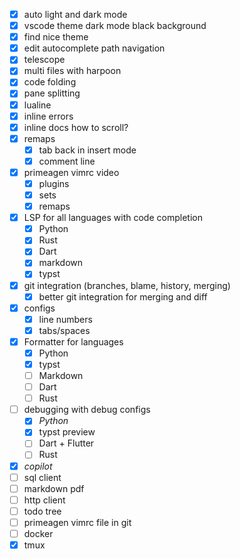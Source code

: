 - [x] auto light and dark mode
- [x] vscode theme dark mode black background
- [x] find nice theme
- [x] edit autocomplete path navigation
- [x] telescope
- [x] multi files with harpoon
- [x] code folding
- [x] pane splitting
- [x] lualine
- [x] inline errors
- [x] inline docs how to scroll?
- [x] remaps
    - [x] tab back in insert mode
    - [x] comment line
- [x] primeagen vimrc video
    - [x] plugins
    - [x] sets
    - [x] remaps
- [x] LSP for all languages with code completion
    - [x] Python
    - [x] Rust
    - [x] Dart
    - [x] markdown
    - [x] typst
- [x] git integration (branches, blame, history, merging)
    - [x] better git integration for merging and diff
- [x] configs
    - [x] line numbers
    - [x] tabs/spaces
- [x] Formatter for languages
    - [x] Python
    - [x] typst
    - [ ] Markdown
    - [ ] Dart
    - [ ] Rust
- [ ] debugging with debug configs
    - [x] *Python*
    - [x] typst preview
    - [ ] Dart + Flutter
    - [ ] Rust
- [x] *copilot*
- [ ] sql client
- [ ] markdown pdf
- [ ] http client
- [ ] todo tree
- [ ] primeagen vimrc file in git
- [ ] docker
- [x] tmux

